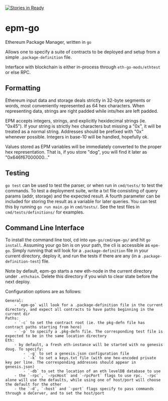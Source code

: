 [![Stories in Ready](https://badge.waffle.io/eris-ltd/deCerver.png?label=ready&title=Ready)](https://waffle.io/eris-ltd/deCerver)

epm-go
======

Ethereum Package Manager, written in `go`

Allows one to specify a suite of contracts to be deployed and setup from a simple `.package-definition` file.

Interface with blockchain is either in-process through `eth-go-mods/ethtest` or else RPC.

Formatting
----------
Ethereum input data and storage deals strictly in 32-byte segments or words, most conveniently represented as 64 hex characters. When representing data, strings are right padded while ints/hex are left padded.

EPM accepts integers, strings, and explicitly hexidecimal strings (ie. "0x45"). If your string is strictly hex characters but missing a "0x", it will be treated as a normal string. Addresses should be prefixed with "0x" whenever possible. Integers in base-10 will be handled, hopefully ok.

Values stored as EPM variables will be immediately converted to the proper hex representation. That is, if you store "dog", you will find it later as "0x646f67000000..."

Testing
-------
`go test` can be used to test the parser, or when run in `cmd/tests/` to test the commands. To test a deployment suite, write a txt file consisting of query params (addr, storage) and the expected result. A fourth parameter can be included for storing the result as a variable for later queries. You can test this by running `go run main.go` in `cmd/tests/`. See the test files in `cmd/tests/definitions/` for examples.

Command Line Interface
----------------------
To install the command line tool, cd into `epm-go/cmd/epm-go/` and hit `go install`. Assuming your go bin is on your path, the cli is accessible as `epm-go`. Simply running that will look for a `.package-definition` file in your current directory, deploy it, and run the tests if there are any (in a `.package-definition-test`) file.

Note by default, epm-go starts a new eth-node in the current directory under `.ethchain`. Delete this directory if you wish to clear state before the next deploy.

Configuration options are as follows:

    General:
        - `epm-go` will look for a .package-definition file in the current directory, and expect all contracts to have paths beginning in the current dir
    Paths:
        - `-c` to set the contract root (ie. the pkg-defn file has contract paths starting from here)
        - `-p` to specify a .pkg-defn file. The corresponding test file is expected to be in the same location directory
    Eth:
        - by default, a fresh eth-instance will be started with no genesis doug. To specify:
            - `-g` to set a genesis.json configuration file
            - `-k` to set a keys.txt file (with one hex-encoded private key per line. The corresponding addresses should appear in genesis.json)
            - `-db` to set the location of an eth levelDB database to use
        - the `-rpc`, `-rpcHost` and `-rpcPort` flags to use rpc. `-rpc` alone will use the defaults, while using one of host/port will choose the default for the other
        - the `-d`, `-host` and `-port` flags specify to pass commands through a deCerver, and to set the host/port 
